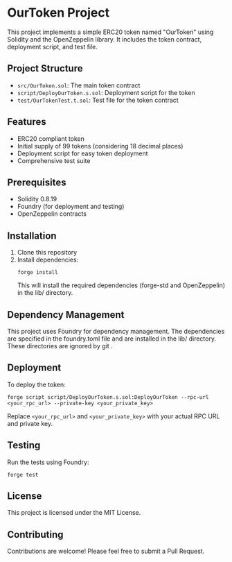 # OurToken Project

This project implements a simple ERC20 token named "OurToken" using Solidity and the OpenZeppelin library. It includes the token contract, deployment script, and test file.

## Project Structure

- `src/OurToken.sol`: The main token contract
- `script/DeployOurToken.s.sol`: Deployment script for the token
- `test/OurTokenTest.t.sol`: Test file for the token contract

## Features

- ERC20 compliant token
- Initial supply of 99 tokens (considering 18 decimal places)
- Deployment script for easy token deployment
- Comprehensive test suite

## Prerequisites

- Solidity 0.8.19
- Foundry (for deployment and testing)
- OpenZeppelin contracts

## Installation

1. Clone this repository
2. Install dependencies:
   ```
   forge install
   ```
   This will install the required dependencies (forge-std and OpenZeppelin) in the lib/ directory.

## Dependency Management

This project uses Foundry for dependency management. The dependencies are specified in the foundry.toml file and are installed in the lib/ directory. These directories are ignored by git .

## Deployment

To deploy the token:

```
forge script script/DeployOurToken.s.sol:DeployOurToken --rpc-url <your_rpc_url> --private-key <your_private_key>
```

Replace `<your_rpc_url>` and `<your_private_key>` with your actual RPC URL and private key.

## Testing

Run the tests using Foundry:

```
forge test
```

## License

This project is licensed under the MIT License.

## Contributing

Contributions are welcome! Please feel free to submit a Pull Request.
